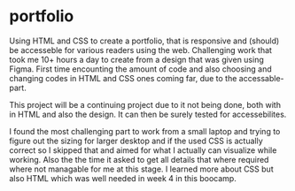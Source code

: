 # portfolio

Using HTML and CSS to create a portfolio, that is responsive and (should) be accesseble for various readers using the web.
Challenging work that took me 10+ hours a day to create from a design that was given using Figma. 
First time encounting the amount of code and also choosing and changing codes in HTML and CSS ones coming far, due to the accessable-part. 

This project will be a continuing project due to it not being done, both with in HTML and also the design. It can then be surely tested for accessebilites. 

I found the most challenging part to work from a small laptop and trying to figure out the sizing for larger desktop and if the used CSS is actually correct so I skipped that and aimed for what I actually can visualize while working. Also the the time it asked to get all details that where required where not managable for me at this stage. I learned more about CSS but also HTML which was well needed in week 4 in this boocamp. 
